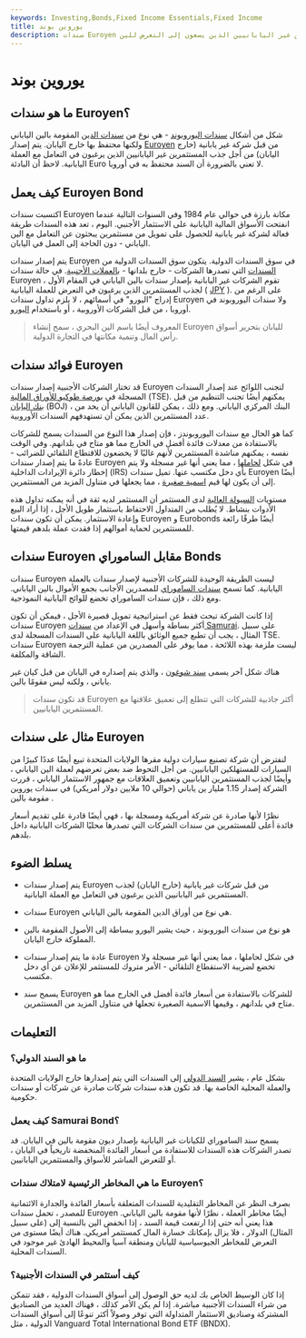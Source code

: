 ```yaml
---
keywords: Investing,Bonds,Fixed Income Essentials,Fixed Income
title: يوروين بوند
description: سندات Euroyen هي سندات دين صادرة عن شركة غير يابانية خارج اليابان لجذب المستثمرين غير اليابانيين الذين يسعون إلى التعرض للين.
---
```


# يوروين بوند
## ما هو سندات Euroyen؟

شكل من أشكال [سندات اليوروبوند](/eurobond) - هي نوع من [سندات الدين](/debtsecurity) المقومة بالين الياباني ولكنها محتفظ بها خارج اليابان. يتم إصدار [Euroyen](/euroyen) من قبل شركة غير يابانية (خارج اليابان) من أجل جذب المستثمرين غير اليابانيين الذين يرغبون في التعامل مع العملة اليابانية. لاحظ أن البادئة Euro لا تعني بالضرورة أن السند محتفظ به في أوروبا.

## كيف يعمل Euroyen Bond

اكتسبت سندات Euroyen مكانة بارزة في حوالي عام 1984 وفي السنوات التالية عندما انفتحت الأسواق المالية اليابانية على الاستثمار الأجنبي. اليوم ، تعد هذه السندات طريقة فعالة لشركة غير يابانية للحصول على تمويل من مستثمرين يبحثون عن التعامل مع الين الياباني - دون الحاجة إلى العمل في اليابان.

يتم إصدار سندات Euroyen في سوق السندات الدولية. يتكون سوق السندات الدولية من [السندات](/bond) التي تصدرها الشركات - خارج بلدانها - [بالعملات الأجنبية](/currency). في حالة سندات Euroyen ، تقوم الشركات غير اليابانية بإصدار سندات بالين الياباني في المقام الأول لجذب المستثمرين الذين يرغبون في التعرض للعملة اليابانية ( [JPY](/jpy-japanese-yen) ). على الرغم من إدراج "اليورو" في أسمائهم ، لا يلزم تداول سندات Euroyen ولا سندات اليوروبوند في أوروبا ، من قبل الشركات الأوروبية ، أو باستخدام [اليورو](/euro).

> المعروف أيضًا باسم الين البحري ، سمح إنشاء Euroyen لليابان بتحرير أسواق رأس المال وتنمية مكانتها في التجارة الدولية.

>

## فوائد سندات Euroyen

قد تختار الشركات الأجنبية إصدار سندات Euroyen لتجنب اللوائح عند إصدار السندات المسجلة في [بورصة طوكيو للأوراق المالية](/tokyo) (TSE). يمكنهم أيضًا تجنب التنظيم من قبل [بنك اليابان](/bankofjapan) (BOJ) ، البنك المركزي الياباني. ومع ذلك ، يمكن للقانون الياباني أن يحد من عدد المستثمرين الذين يمكن أن تستهدفهم السندات الأوروبية.

كما هو الحال مع سندات اليوروبوندز ، فإن إصدار هذا النوع من السندات يسمح للشركات بالاستفادة من معدلات فائدة أفضل في الخارج مما هو متاح في بلدانهم. وفي الوقت نفسه ، يمكنهم مناشدة المستثمرين لأنهم غالبًا لا يخضعون للاقتطاع التلقائي للضرائب - عادةً ما يتم إصدار سندات Euroyen في شكل [لحاملها](/bearer_bond) ، مما يعني أنها غير مسجلة ولا يتم إخطار دائرة الإيرادات الداخلية (IRS) بأي دخل مكتسب عنها. تميل سندات Euroyen أيضًا إلى أن يكون لها قيم [اسمية صغيرة](/parvalue) ، مما يجعلها في متناول المزيد من المستثمرين.

مستويات [السيولة العالية](/liquidity) لدى المستثمر أن المستثمر لديه ثقة في أنه يمكنه تداول هذه الأدوات بنشاط. لا يُطلب من المتداول الاحتفاظ باستثمار طويل الأجل ، إذا أراد البيع وإعادة الاستثمار. يمكن أن تكون سندات Euroyen و Eurobonds أيضًا طرقًا رائعة للمستثمرين لحماية أموالهم إذا فقدت عملة بلدهم قيمتها.

## سندات Euroyen مقابل الساموراي Bonds

سندات Euroyen ليست الطريقة الوحيدة للشركات الأجنبية لإصدار سندات بالعملة اليابانية. كما تسمح [سندات الساموراي](/samuraibond) للمصدرين الأجانب بجمع الأموال بالين الياباني. ومع ذلك ، فإن سندات الساموراي تخضع للوائح اليابانية النموذجية.

إذا كانت الشركة تبحث فقط عن استراتيجية تمويل قصيرة الأجل ، فيمكن أن تكون سندات Euroyen أكثر بساطة وأسهل في الإعداد من [سندات Samurai](/samuraibond). على سبيل المثال ، يجب أن تطبع جميع الوثائق باللغة اليابانية على السندات المسجلة لدى TSE. سندات Euroyen ليست ملزمة بهذه اللائحة ، مما يوفر على المصدرين من عملية الترجمة الشاقة والمكلفة.

هناك شكل آخر يسمى [سند شوغون](/shogunbond) ، والذي يتم إصداره في اليابان من قبل كيان غير ياباني ، ولكنه ليس مقومًا بالين.

> قد تكون سندات Euroyen أكثر جاذبية للشركات التي تتطلع إلى تعميق علاقتها مع المستثمرين اليابانيين.

>

## مثال على سندات Euroyen

لنفترض أن شركة تصنيع سيارات دولية مقرها الولايات المتحدة تبيع أيضًا عددًا كبيرًا من السيارات للمستهلكين اليابانيين. من أجل التحوط ضد بعض تعرضهم لعملة الين الياباني ، وأيضًا لجذب المستثمرين اليابانيين وتعميق العلاقات مع جمهور الاستثمار الياباني ، قررت الشركة إصدار 1.15 مليار ين ياباني (حوالي 10 ملايين دولار أمريكي) في سندات يوروين مقومة بالين .

نظرًا لأنها صادرة عن شركة أمريكية ومسجلة بها ، فهي أيضًا قادرة على تقديم أسعار فائدة أعلى للمستثمرين من سندات الشركات التي تصدرها محليًا الشركات اليابانية داخل بلدهم.

## يسلط الضوء

- يتم إصدار سندات Euroyen من قبل شركات غير يابانية (خارج اليابان) لجذب المستثمرين غير اليابانيين الذين يرغبون في التعامل مع العملة اليابانية.

- سندات Euroyen هي نوع من أوراق الدين المقومة بالين الياباني.

- هو نوع من سندات اليوروبوند ، حيث يشير اليورو ببساطة إلى الأصول المقومة بالين المملوكة خارج اليابان.

- عادة ما يتم إصدار سندات Euroyen في شكل لحاملها ، مما يعني أنها غير مسجلة ولا تخضع لضريبة الاستقطاع التلقائي - الأمر متروك للمستثمر للإعلان عن أي دخل مكتسب.

- يسمح سند Euroyen للشركات بالاستفادة من أسعار فائدة أفضل في الخارج مما هو متاح في بلدانهم ، وقيمها الاسمية الصغيرة تجعلها في متناول المزيد من المستثمرين.

## التعليمات

### ما هو السند الدولي؟

بشكل عام ، يشير [السند الدولي](/internationalbond) إلى السندات التي يتم إصدارها خارج الولايات المتحدة والعملة المحلية الخاصة بها. قد تكون هذه سندات شركات صادرة عن شركات أو سندات حكومية.

### كيف يعمل Samurai Bond؟

يسمح سند الساموراي للكيانات غير اليابانية بإصدار ديون مقومة بالين في اليابان. قد تصدر الشركات هذه السندات للاستفادة من أسعار الفائدة المنخفضة تاريخياً في اليابان ، أو للتعرض المباشر للأسواق والمستثمرين اليابانيين.

### ما هي المخاطر الرئيسية لامتلاك سندات Euroyen؟

بصرف النظر عن المخاطر التقليدية للسندات المتعلقة بأسعار الفائدة والجدارة الائتمانية للمصدر ، تحمل سندات Euroyen أيضًا مخاطر العملة ، نظرًا لأنها مقومة بالين الياباني. هذا يعني أنه حتى إذا ارتفعت قيمة السند ، إذا انخفض الين بالنسبة إلى (على سبيل المثال) الدولار ، فلا يزال بإمكانك خسارة المال كمستثمر أمريكي. هناك أيضًا مستوى من التعرض للمخاطر الجيوسياسية لليابان ومنطقة آسيا والمحيط الهادئ غير موجود في السندات المحلية.

### كيف أستثمر في السندات الأجنبية؟

إذا كان الوسيط الخاص بك لديه حق الوصول إلى أسواق السندات الدولية ، فقد تتمكن من شراء السندات الأجنبية مباشرة. إذا لم يكن الأمر كذلك ، فهناك العديد من الصناديق المشتركة وصناديق الاستثمار المتداولة التي توفر وصولاً أكثر تنوعًا إلى أسواق السندات الدولية ، مثل Vanguard Total International Bond ETF (BNDX).

